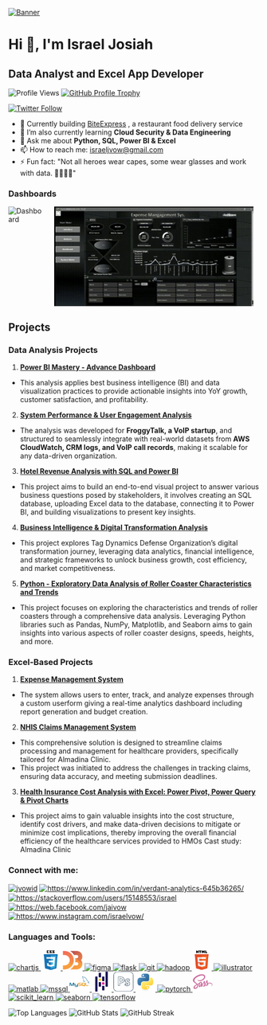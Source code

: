 [![Banner](https://i.imgur.com/WKPwVJw.png)](https://github.com/israelvow)


# Hi 👋, I'm Israel Josiah
## Data Analyst and Excel App Developer

![Profile Views](https://komarev.com/ghpvc/?username=israelvow&label=Profile%20views&color=0e75b6&style=flat)
[![GitHub Profile Trophy](https://github-profile-trophy.vercel.app/?username=israelvow)](https://github.com/ryo-ma/github-profile-trophy)

[![Twitter Follow](https://img.shields.io/twitter/follow/jvowid?logo=twitter&style=for-the-badge)](https://twitter.com/jvowid)

- 🔭 Currently building [BiteExpress](https://linktr.ee/biteexpress) , a restaurant food delivery service
- 🌱 I’m also currently learning **Cloud Security & Data Engineering**
- 💬 Ask me about **Python, SQL, Power BI & Excel**
- 📫 How to reach me: israeljvow@gmail.com
- ⚡ Fun fact: "Not all heroes wear capes, some wear glasses and work with data. 🦸‍♂️🤓🌟"


### Dashboards

<div style="display: flex; flex-direction: row;">
  <img src="https://github.com/IsraelVow/Power-BI-Mastery-Dynamic-Dashboards-Advanced-DAX/blob/main/Dashboard.gif?raw=true" alt="Dashboard" width="400" style="margin-right: 20px;">
  <img src="https://github.com/IsraelVow/Expense-Management-System-VBA-Excel-Project-/blob/main/Expensemgtdashboad-ezgif.com-video-to-gif-converter.gif?raw=true" alt="Dashboard" width="400" style="margin-right: 20px;">
</div>

## Projects

### Data Analysis Projects

1. **[Power BI Mastery - Advance Dashboard](https://github.com/IsraelVow/Power-BI-Mastery-Dynamic-Dashboards-Advanced-DAX)**
-   This analysis applies best business intelligence (BI) and data visualization practices to provide actionable insights into YoY growth, customer satisfaction, and profitability.
2. **[System Performance & User Engagement Analysis](https://github.com/IsraelVow/System-Performance-User-Engagement-Analysis)**
-   The analysis was developed for **FroggyTalk, a VoIP startup**, and structured to seamlessly integrate with real-world datasets from **AWS CloudWatch, CRM logs, and VoIP call records**, making it scalable for any data-driven organization.
3. **[Hotel Revenue Analysis with SQL and Power BI](https://github.com/IsraelVow/Hotel-Revenue-Analysis)**
-   This project aims to build an end-to-end visual project to answer various business questions posed by stakeholders, it involves creating an SQL database, uploading Excel data to the database, connecting it to Power BI, and building visualizations to present key insights.
4. **[Business Intelligence & Digital Transformation Analysis](https://github.com/IsraelVow/Business-Intelligence---Digital-Transformation-Analysis)**
-   This project explores Tag Dynamics Defense Organization’s digital transformation journey, leveraging data analytics, financial intelligence, and strategic frameworks to unlock business growth, cost efficiency, and market competitiveness.
5. **[Python - Exploratory Data Analysis of Roller Coaster Characteristics and Trends](https://github.com/IsraelVow/Exploratory-Data-Analysis-w-Python)**
-   This project focuses on exploring the characteristics and trends of roller coasters through a comprehensive data analysis. Leveraging Python libraries such as Pandas, NumPy, Matplotlib, and Seaborn aims to gain insights into various aspects of roller coaster designs, speeds, heights, and more.

### Excel-Based Projects

1. **[Expense Management System](https://github.com/IsraelVow/Expense-Management-System-VBA-Excel-Project-)**
- The system allows users to enter, track, and analyze expenses through a custom userform giving a real-time analytics dashboard including report generation and budget creation.
2. **[NHIS Claims Management System](https://github.com/IsraelVow/NHIS-Claims-Managements-System-With-Access-Database)**
- This comprehensive solution is designed to streamline claims processing and management for healthcare providers, specifically tailored for Almadina Clinic. 
- This project was initiated to address the challenges in tracking claims, ensuring data accuracy, and meeting submission deadlines. 
3. **[Health Insurance Cost Analysis with Excel: Power Pivot, Power Query & Pivot Charts](https://github.com/IsraelVow/Health-Insurance-Cost-Analysis-Dashboard)**
- This project aims to gain valuable insights into the cost structure, identify cost drivers, and make data-driven decisions to mitigate or minimize cost implications, thereby improving the overall financial efficiency of the healthcare services provided to HMOs Cast study: Almadina Clinic


<h3 align="left">Connect with me:</h3>
<p align="left">
<a href="https://twitter.com/jvowid" target="blank"><img align="center" src="https://raw.githubusercontent.com/rahuldkjain/github-profile-readme-generator/master/src/images/icons/Social/twitter.svg" alt="jvowid" height="30" width="40" /></a>
<a href="https://linkedin.com/in/https://www.linkedin.com/in/verdant-analytics-645b36265/" target="blank"><img align="center" src="https://raw.githubusercontent.com/rahuldkjain/github-profile-readme-generator/master/src/images/icons/Social/linked-in-alt.svg" alt="https://www.linkedin.com/in/verdant-analytics-645b36265/" height="30" width="40" /></a>
<a href="https://stackoverflow.com/users/https://stackoverflow.com/users/15148553/israel" target="blank"><img align="center" src="https://raw.githubusercontent.com/rahuldkjain/github-profile-readme-generator/master/src/images/icons/Social/stack-overflow.svg" alt="https://stackoverflow.com/users/15148553/israel" height="30" width="40" /></a>
<a href="https://fb.com/https://web.facebook.com/jaivow" target="blank"><img align="center" src="https://raw.githubusercontent.com/rahuldkjain/github-profile-readme-generator/master/src/images/icons/Social/facebook.svg" alt="https://web.facebook.com/jaivow" height="30" width="40" /></a>
<a href="https://instagram.com/https://www.instagram.com/israelvow/" target="blank"><img align="center" src="https://raw.githubusercontent.com/rahuldkjain/github-profile-readme-generator/master/src/images/icons/Social/instagram.svg" alt="https://www.instagram.com/israelvow/" height="30" width="40" /></a>
</p>

<h3 align="left">Languages and Tools:</h3>
<p align="left"> <a href="https://www.chartjs.org" target="_blank" rel="noreferrer"> <img src="https://www.chartjs.org/media/logo-title.svg" alt="chartjs" width="40" height="40"/> </a> <a href="https://www.w3schools.com/css/" target="_blank" rel="noreferrer"> <img src="https://raw.githubusercontent.com/devicons/devicon/master/icons/css3/css3-original-wordmark.svg" alt="css3" width="40" height="40"/> </a> <a href="https://d3js.org/" target="_blank" rel="noreferrer"> <img src="https://raw.githubusercontent.com/devicons/devicon/master/icons/d3js/d3js-original.svg" alt="d3js" width="40" height="40"/> </a> <a href="https://www.figma.com/" target="_blank" rel="noreferrer"> <img src="https://www.vectorlogo.zone/logos/figma/figma-icon.svg" alt="figma" width="40" height="40"/> </a> <a href="https://flask.palletsprojects.com/" target="_blank" rel="noreferrer"> <img src="https://www.vectorlogo.zone/logos/pocoo_flask/pocoo_flask-icon.svg" alt="flask" width="40" height="40"/> </a> <a href="https://git-scm.com/" target="_blank" rel="noreferrer"> <img src="https://www.vectorlogo.zone/logos/git-scm/git-scm-icon.svg" alt="git" width="40" height="40"/> </a> <a href="https://hadoop.apache.org/" target="_blank" rel="noreferrer"> <img src="https://www.vectorlogo.zone/logos/apache_hadoop/apache_hadoop-icon.svg" alt="hadoop" width="40" height="40"/> </a> <a href="https://www.w3.org/html/" target="_blank" rel="noreferrer"> <img src="https://raw.githubusercontent.com/devicons/devicon/master/icons/html5/html5-original-wordmark.svg" alt="html5" width="40" height="40"/> </a> <a href="https://www.adobe.com/in/products/illustrator.html" target="_blank" rel="noreferrer"> <img src="https://www.vectorlogo.zone/logos/adobe_illustrator/adobe_illustrator-icon.svg" alt="illustrator" width="40" height="40"/> </a> <a href="https://www.mathworks.com/" target="_blank" rel="noreferrer"> <img src="https://upload.wikimedia.org/wikipedia/commons/2/21/Matlab_Logo.png" alt="matlab" width="40" height="40"/> </a> <a href="https://www.microsoft.com/en-us/sql-server" target="_blank" rel="noreferrer"> <img src="https://www.svgrepo.com/show/303229/microsoft-sql-server-logo.svg" alt="mssql" width="40" height="40"/> </a> <a href="https://www.mysql.com/" target="_blank" rel="noreferrer"> <img src="https://raw.githubusercontent.com/devicons/devicon/master/icons/mysql/mysql-original-wordmark.svg" alt="mysql" width="40" height="40"/> </a> <a href="https://pandas.pydata.org/" target="_blank" rel="noreferrer"> <img src="https://raw.githubusercontent.com/devicons/devicon/2ae2a900d2f041da66e950e4d48052658d850630/icons/pandas/pandas-original.svg" alt="pandas" width="40" height="40"/> </a> <a href="https://www.photoshop.com/en" target="_blank" rel="noreferrer"> <img src="https://raw.githubusercontent.com/devicons/devicon/master/icons/photoshop/photoshop-line.svg" alt="photoshop" width="40" height="40"/> </a> <a href="https://www.python.org" target="_blank" rel="noreferrer"> <img src="https://raw.githubusercontent.com/devicons/devicon/master/icons/python/python-original.svg" alt="python" width="40" height="40"/> </a> <a href="https://pytorch.org/" target="_blank" rel="noreferrer"> <img src="https://www.vectorlogo.zone/logos/pytorch/pytorch-icon.svg" alt="pytorch" width="40" height="40"/> </a> <a href="https://sass-lang.com" target="_blank" rel="noreferrer"> <img src="https://raw.githubusercontent.com/devicons/devicon/master/icons/sass/sass-original.svg" alt="sass" width="40" height="40"/> </a> <a href="https://scikit-learn.org/" target="_blank" rel="noreferrer"> <img src="https://upload.wikimedia.org/wikipedia/commons/0/05/Scikit_learn_logo_small.svg" alt="scikit_learn" width="40" height="40"/> </a> <a href="https://seaborn.pydata.org/" target="_blank" rel="noreferrer"> <img src="https://seaborn.pydata.org/_images/logo-mark-lightbg.svg" alt="seaborn" width="40" height="40"/> </a> <a href="https://www.tensorflow.org" target="_blank" rel="noreferrer"> <img src="https://www.vectorlogo.zone/logos/tensorflow/tensorflow-icon.svg" alt="tensorflow" width="40" height="40"/> </a> </p>


![Top Languages](https://github-readme-stats.vercel.app/api/top-langs/?username=israelvow&show_icons=true&layout=compact)
![GitHub Stats](https://github-readme-stats.vercel.app/api?username=israelvow&show_icons=true)
![GitHub Streak](https://github-readme-streak-stats.herokuapp.com/?user=israelvow)

